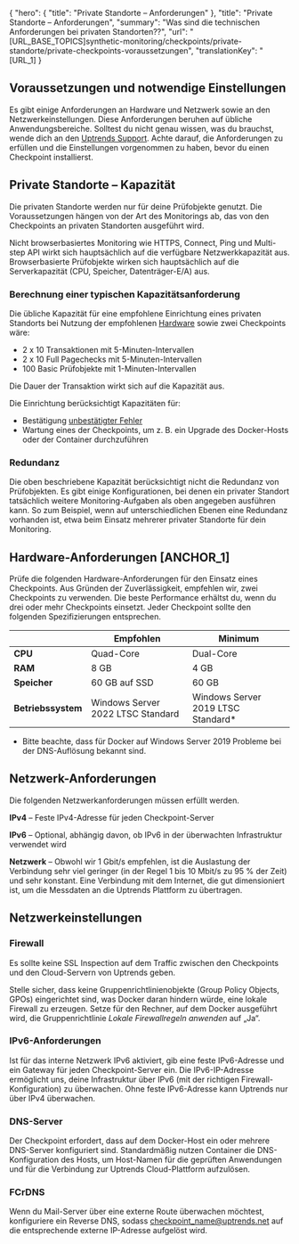 ﻿{
  "hero": {
    "title": "Private Standorte – Anforderungen"
  },
  "title": "Private Standorte – Anforderungen",
  "summary": "Was sind die technischen Anforderungen bei privaten Standorten??",
  "url": "[URL_BASE_TOPICS]synthetic-monitoring/checkpoints/private-standorte/private-checkpoints-voraussetzungen",
  "translationKey": "[URL_1]
}

## Voraussetzungen und notwendige Einstellungen

Es gibt einige Anforderungen an Hardware und Netzwerk sowie an den Netzwerkeinstellungen. Diese Anforderungen beruhen auf übliche Anwendungsbereiche. Solltest du nicht genau wissen, was du brauchst, wende dich an den [Uptrends Support]([LINK_URL_1]). Achte darauf, die Anforderungen zu erfüllen und die Einstellungen vorgenommen zu haben, bevor du einen Checkpoint installierst.

## Private Standorte – Kapazität

Die privaten Standorte werden nur für deine Prüfobjekte genutzt. Die Voraussetzungen hängen von der Art des Monitorings ab, das von den Checkpoints an privaten Standorten ausgeführt wird.

Nicht browserbasiertes Monitoring wie HTTPS, Connect, Ping und Multi-step API wirkt sich hauptsächlich auf die verfügbare Netzwerkkapazität aus. Browserbasierte Prüfobjekte wirken sich hauptsächlich auf die Serverkapazität (CPU, Speicher, Datenträger-E/A) aus.

### Berechnung einer typischen Kapazitätsanforderung 

Die übliche Kapazität für eine empfohlene Einrichtung eines privaten Standorts bei Nutzung der empfohlenen [Hardware]([LINK_URL_2]) sowie zwei Checkpoints wäre:

- 2 x 10 Transaktionen mit 5-Minuten-Intervallen
- 2 x 10 Full Pagechecks mit 5-Minuten-Intervallen
- 100 Basic Prüfobjekte mit 1-Minuten-Intervallen

Die Dauer der Transaktion wirkt sich auf die Kapazität aus.

Die Einrichtung berücksichtigt Kapazitäten für:

- Bestätigung [unbestätigter Fehler]([LINK_URL_3])
- Wartung eines der Checkpoints, um z. B. ein Upgrade des Docker-Hosts oder der Container durchzuführen

### Redundanz

Die oben beschriebene Kapazität berücksichtigt nicht die Redundanz von Prüfobjekten. Es gibt einige Konfigurationen, bei denen ein privater Standort tatsächlich weitere Monitoring-Aufgaben als oben angegeben ausführen kann. So zum Beispiel, wenn auf unterschiedlichen Ebenen eine Redundanz vorhanden ist, etwa beim Einsatz mehrerer privater Standorte für dein Monitoring.

## Hardware-Anforderungen [ANCHOR_1]

Prüfe die folgenden Hardware-Anforderungen für den Einsatz eines Checkpoints. Aus Gründen der Zuverlässigkeit, empfehlen wir, zwei Checkpoints zu verwenden. Die beste Performance erhältst du, wenn du drei oder mehr Checkpoints einsetzt. Jeder Checkpoint sollte den folgenden Spezifizierungen entsprechen.

|   | Empfohlen | Minimum |
| --- | --- | --- |
| **CPU** | Quad-Core | Dual-Core |
| **RAM** | 8 GB | 4 GB |
| **Speicher** | 60 GB auf SSD | 60 GB |
| **Betriebssystem** | Windows Server 2022 LTSC Standard | Windows Server 2019 LTSC Standard* |

* Bitte beachte, dass für Docker auf Windows Server 2019 Probleme bei der DNS-Auflösung bekannt sind.

## Netzwerk-Anforderungen

Die folgenden Netzwerkanforderungen müssen erfüllt werden.

**IPv4** – Feste IPv4-Adresse für jeden Checkpoint-Server

**IPv6** – Optional, abhängig davon, ob IPv6 in der überwachten Infrastruktur verwendet wird

**Netzwerk** – Obwohl wir 1 Gbit/s empfehlen, ist die Auslastung der Verbindung sehr viel geringer (in der Regel 1 bis 10 Mbit/s zu 95 % der Zeit) und sehr konstant.
Eine Verbindung mit dem Internet, die gut dimensioniert ist, um die Messdaten an die Uptrends Plattform zu übertragen.



## Netzwerkeinstellungen

### Firewall

Es sollte keine SSL Inspection auf dem Traffic zwischen den Checkpoints und den Cloud-Servern von Uptrends geben.

Stelle sicher, dass keine Gruppenrichtlinienobjekte (Group Policy Objects, GPOs) eingerichtet sind, was Docker daran hindern würde, eine lokale Firewall zu erzeugen. Setze für den Rechner, auf dem Docker ausgeführt wird, die Gruppenrichtlinie *Lokale Firewallregeln anwenden* auf „Ja“.

### IPv6-Anforderungen

Ist für das interne Netzwerk IPv6 aktiviert, gib eine feste IPv6-Adresse und ein Gateway für jeden Checkpoint-Server ein. Die IPv6-IP-Adresse ermöglicht uns, deine Infrastruktur über IPv6 (mit der richtigen Firewall-Konfiguration) zu überwachen. Ohne feste IPv6-Adresse kann Uptrends nur über IPv4 überwachen.

### DNS-Server

Der Checkpoint erfordert, dass auf dem Docker-Host ein oder mehrere DNS-Server konfiguriert sind. Standardmäßig nutzen Container die DNS-Konfiguration des Hosts, um Host-Namen für die geprüften Anwendungen und für die Verbindung zur Uptrends Cloud-Plattform aufzulösen.

### FCrDNS

Wenn du Mail-Server über eine externe Route überwachen möchtest, konfiguriere ein Reverse DNS, sodass checkpoint_name@uptrends.net auf die entsprechende externe IP-Adresse aufgelöst wird.


